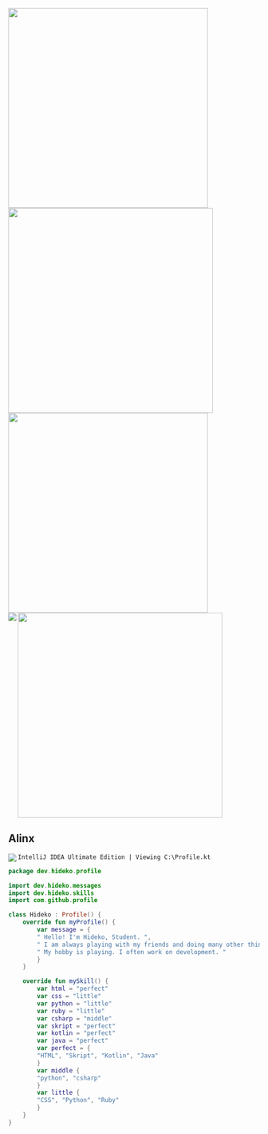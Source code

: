<p align="left">
 <img src="https://media.discordapp.net/attachments/1103327372025012255/1122804703709900921/1687767138502.png?width=1349&height=449" width="400">
 <img src="https://media.discordapp.net/attachments/1103327372025012255/1122804703483416647/1687767471706.png?width=1349&height=449" width="410">
 <img src="https://media.discordapp.net/attachments/1103327372025012255/1122804702879428699/1687767767532.png?width=1349&height=449" width="400">
 <img src="https://media.discordapp.net/attachments/1103327372025012255/1122804703214964776/1687767606341.png?width=1349&height=449" width="410">

<img align="left" src="https://github-readme-stats.vercel.app/api?username=Hideko-Dev&show_icons=true&theme=dracula&hide_border=true&card_width=1000px">

## Alinx

<img align="left" src="https://github-readme-stats.vercel.app/api/top-langs/?username=Hideko-Dev&theme=dracula&hide_border=true&card_width=1000px">

` IntelliJ IDEA Ultimate Edition | Viewing C:\Profile.kt `
```kotlin
package dev.hideko.profile

import dev.hideko.messages
import dev.hideko.skills
import com.github.profile

class Hideko : Profile() {
    override fun myProfile() {
        var message = {
        " Hello! I'm Hideko, Student. ",
        " I am always playing with my friends and doing many other things. ",
        " My hobby is playing. I often work on development. "
        }
    }

    override fun mySkill() {
        var html = "perfect"
        var css = "little"
        var python = "little"
        var ruby = "little"
        var csharp = "middle"
        var skript = "perfect"
        var kotlin = "perfect"
        var java = "perfect"
        var perfect = {
        "HTML", "Skript", "Kotlin", "Java" 
        }
        var middle {
        "python", "csharp"
        }
        var little {
        "CSS", "Python", "Ruby"
        }
    }
}

```
